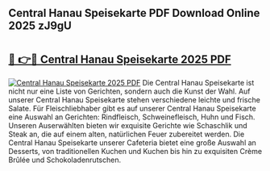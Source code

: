 ## Central Hanau Speisekarte PDF Download Online 2025 zJ9gU

# <h2><a href="http://gc7yg6.nevu.top/?p=Central+Hanau+Speisekarte">🔗 👉🔴 Central Hanau Speisekarte 2025 PDF</a></h2>

[![Central Hanau Speisekarte 2025 PDF](https://i.imgur.com/dBaPXMq.png)](http://gc7yg6.nevu.top/?p=Central+Hanau+Speisekarte)
Die Central Hanau Speisekarte ist nicht nur eine Liste von Gerichten, sondern auch die Kunst der Wahl. Auf unserer Central Hanau Speisekarte stehen verschiedene leichte und frische Salate. Für Fleischliebhaber gibt es auf unserer Central Hanau Speisekarte eine Auswahl an Gerichten: Rindfleisch, Schweinefleisch, Huhn und Fisch. Unseren Auserwählten bieten wir exquisite Gerichte wie Schaschlik und Steak an, die auf einem alten, natürlichen Feuer zubereitet werden. Die Central Hanau Speisekarte unserer Cafeteria bietet eine große Auswahl an Desserts, von traditionellen Kuchen und Kuchen bis hin zu exquisiten Crème Brûlée und Schokoladenrutschen.
